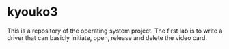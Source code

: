 # kyouko3

This is a repository of the operating system project.
The first lab is to write a driver that can basicly initiate, open, release and delete the video card.

